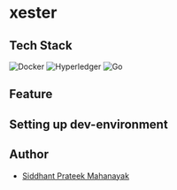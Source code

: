 # xester


## Tech Stack
![Docker](https://img.shields.io/badge/docker-%230db7ed.svg?style=for-the-badge&logo=docker&logoColor=white)
![Hyperledger](https://img.shields.io/badge/hyperledger-2F3134?style=for-the-badge&logo=hyperledger&logoColor=white)
![Go](https://img.shields.io/badge/go-%2300ADD8.svg?style=for-the-badge&logo=go&logoColor=white)

## Feature 

## Setting up dev-environment

## Author
- [Siddhant Prateek Mahanayak](https://github.com/siddhantprateek)